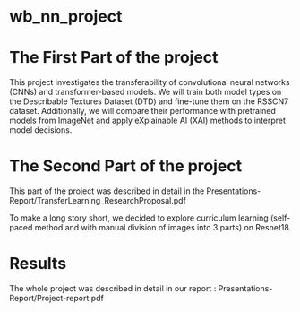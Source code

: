 # wb_nn_project

# The First Part of the project

This project investigates the transferability of convolutional neural networks (CNNs) and transformer-based models. We will train both model types on the Describable Textures Dataset (DTD) and fine-tune them on the RSSCN7 dataset. Additionally, we will compare their performance with pretrained models from ImageNet and apply eXplainable AI (XAI) methods to interpret model decisions.

# The Second Part of the project

This part of the project was described in detail in the Presentations-Report/TransferLearning_ResearchProposal.pdf

To make a long story short, we decided to explore curriculum learning (self-paced method and with manual division of images into 3 parts) on Resnet18.

# Results 

The whole project was described in detail in our report : Presentations-Report/Project-report.pdf